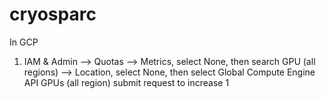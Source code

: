 # cryosparc

In GCP
1. IAM & Admin --> Quotas --> Metrics, select None, then search GPU (all regions) --> Location, select None, then select Global
Compute Engine API GPUs (all region) 
submit request to increase 1 

